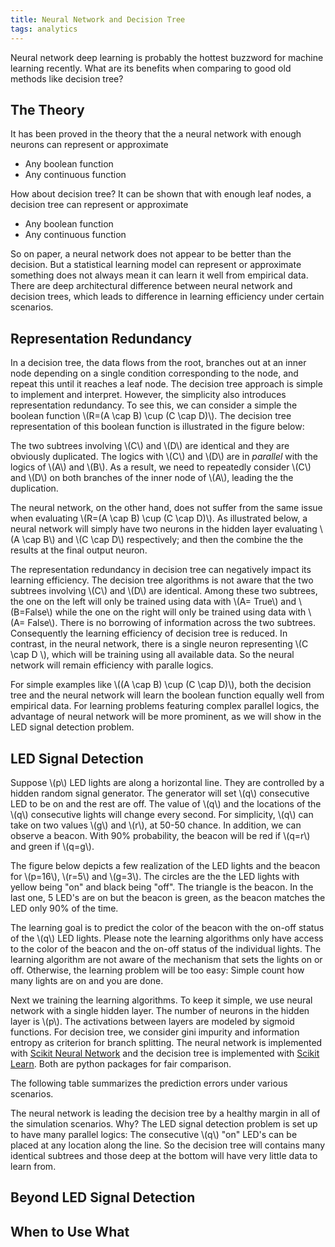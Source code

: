 ```yaml
---
title: Neural Network and Decision Tree
tags: analytics
---
```

Neural network deep learning is probably the hottest buzzword for machine learning recently. What are its benefits when comparing to good old methods like decision tree? 

<!-- more -->


## The Theory
It has been proved in the theory that the a neural network with enough neurons can represent or approximate

* Any boolean function
* Any continuous function 

How about decision tree? It can be shown that with enough leaf nodes, a decision tree can represent or approximate 

* Any boolean function
* Any continuous function 

So on paper, a neural network does not appear to be better than the decision. But a statistical learning model can represent or approximate something does not always mean it can learn it well from empirical data. There are deep architectural difference between neural network and decision trees, which leads to difference in learning efficiency under certain scenarios.

## Representation Redundancy 
In a decision tree, the data flows from the root,  branches out at an inner node depending on a single condition corresponding to the node, and repeat this until it reaches a  leaf node. The decision tree approach is simple to implement and interpret. However, the simplicity also introduces representation redundancy. To see this, we can consider a simple the boolean function \\(R=(A \cap B) \cup (C \cap D)\\). The decision tree representation of this boolean function is illustrated in the figure below:

The two subtrees involving \\(C\\) and \\(D\\) are identical and they are obviously duplicated. The logics with \\(C\\) and \\(D\\) are in *parallel* with the logics of \\(A\\) and \\(B\\). As a result, we need to repeatedly consider \\(C\\) and \\(D\\) on both branches of the inner node of \\(A\\), leading the the duplication. 

The neural network, on the other hand, does not suffer from the same issue when evaluating \\(R=(A \cap B) \cup (C \cap D)\\). As illustrated below, a neural network will simply have two neurons in the hidden layer evaluating \\(A \cap B\\) and \\(C \cap D\\) respectively; and then the combine the the results at the final output neuron. 

The representation redundancy in decision tree can negatively impact its learning efficiency. The decision tree algorithms is not aware that the two subtrees involving \\(C\\) and \\(D\\) are identical. Among these two subtrees, the one on the left will only be trained using data with \\(A= True\\) and \\(B=False\\) while the one on the right will only be trained using data with \\(A= False\\). There is no borrowing of information across the two subtrees. Consequently the learning efficiency of decision tree is reduced. In contrast, in the neural network, there is a single neuron representing \\(C \cap D \\), which will be training using all available data. So the neural network will remain efficiency with paralle logics.

For simple examples like \\((A \cap B) \cup (C \cap D)\\), both the decision tree and the neural network will learn the boolean function equally well from empirical data. For learning problems featuring complex parallel logics, the advantage of neural network will be more prominent, as we will show in the LED signal detection problem.

## LED Signal Detection
Suppose \\(p\\) LED lights are along a horizontal line. They are controlled by a hidden random signal generator. The generator will set \\(q\\) consecutive LED to be on and the rest are off. The value of \\(q\\) and the locations of the \\(q\\) consecutive lights will change every second. For simplicity, \\(q\\) can take on two values \\(g\\) and \\(r\\), at 50-50 chance. In addition, we can observe a beacon. With 90% probability, the beacon will be red if \\(q=r\\) and green if \\(q=g\\). 

The figure below depicts a few realization of the LED lights and the beacon for \\(p=16\\), \\(r=5\\) and \\(g=3\\). The circles are the the LED lights with yellow being "on" and black being "off". The triangle is the beacon. In the last one, 5 LED's are on but the beacon is green, as the beacon matches the LED only 90% of the time. 
 
The learning goal is to predict the color of the beacon with the on-off status of the \\(q\\) LED lights. Please note the learning algorithms only have access to the color of the beacon and the on-off status of the individual lights. The learning algorithm are not aware of the mechanism that sets the lights on or off. Otherwise, the learning problem will be too easy: Simple count how many lights are on and you are done.

Next we training the learning algorithms. To keep it simple, we use neural network with a single hidden layer. The number of neurons in the hidden layer is \\(p\\). The activations between layers are modeled by sigmoid functions. For decision tree, we consider gini impurity and information entropy as criterion for branch splitting. The neural network is implemented with [Scikit Neural Network](http://scikit-neuralnetwork.readthedocs.org) and the decision tree is implemented with [Scikit Learn](http://scikit-learn.org/stable/modules/tree.html). Both are python packages for fair comparison. 

The following table summarizes the prediction errors under various scenarios. 

The neural network is leading the decision tree by a healthy margin in all of the simulation scenarios. Why? The LED signal detection problem is set up to have many parallel logics: The consecutive \\(q\\) "on" LED's can be placed at any location along the line. So the decision tree will contains many identical subtrees and those deep at the bottom will have very little data to learn from. 

## Beyond LED Signal Detection


## When to Use What



